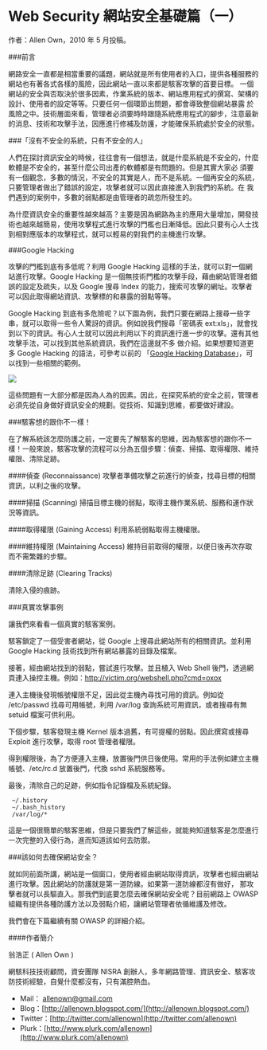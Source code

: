 # Web Security 網站安全基礎篇（一）
作者：Allen Own，2010 年 5 月投稿。

###前言

網路安全一直都是相當重要的議題，網站就是所有使用者的入口，提供各種服務的網站也有著各式各樣的風險，因此網站一直以來都是駭客攻擊的首要目標。 一個網站的安全與否取決於很多因素，作業系統的版本、網站應用程式的撰寫、架構的設計、使用者的設定等等。只要任何一個環節出問題，都會導致整個網站暴露 於風險之中。技術層面來看，管理者必須要時時跟隨系統應用程式的腳步，注意最新的消息、技術和攻擊手法，因應進行修補及防護，才能確保系統處於安全的狀態。

###「沒有不安全的系統，只有不安全的人」

人們在探討資訊安全的時候，往往會有一個想法，就是什麼系統是不安全的，什麼軟體是不安全的，甚至什麼公司出產的軟體都是有問題的。但是其實大家必 須要有一個觀念，多數的情況，不安全的其實是人，而不是系統。一個再安全的系統，只要管理者做出了錯誤的設定，攻擊者就可以因此直接進入到我們的系統。在 我們遇到的案例中，多數的弱點都是由管理者的疏忽所發生的。

為什麼資訊安全的重要性越來越高？主要是因為網路為主的應用大量增加，開發技術也越來越簡易，使用攻擊程式進行攻擊的門檻也日漸降低。因此只要有心人士找到相對應版本的攻擊程式，就可以輕易的對我們的主機進行攻擊。

###Google Hacking

攻擊的門檻到底有多低呢？利用 Google Hacking 這樣的手法，就可以對一個網站進行攻擊。Google Hacking 是一個無技術門檻的攻擊手段，藉由網站管理者錯誤的設定及疏失，以及 Google 搜尋 Index 的能力，搜索可攻擊的網址。攻擊者可以因此取得網站資訊、攻擊標的和暴露的弱點等等。

Google Hacking 到底有多危險呢？以下圖為例，我們只要在網路上搜尋一些字串，就可以取得一些令人驚訝的資訊。例如說我們搜尋「密碼表 ext:xls」，就會找到以下的資訊。有心人士就可以因此利用以下的資訊進行進一步的攻擊。還有其他攻擊手法，可以找到其他系統資訊，我們在這邊就不多 做介紹。如果想要知道更多 Google Hacking 的語法，可參考以前的 「[Google Hacking Database](http://johnny.ihackstuff.com/ghdb/)」，可以找到一些相關的範例。

[![](http://www.openfoundry.org/images/100525/websecurity01.png)](http://www.openfoundry.org/images/100525/websecurity01.png)

這些問題有一大部分都是因為人為的因素。因此，在探究系統的安全之前，管理者必須先從自身做好資訊安全的規劃。從技術、知識到思維，都要做好建設。

###駭客想的跟你不一樣！

在了解系統該怎麼防護之前，一定要先了解駭客的思維，因為駭客想的跟你不一樣！一般來說，駭客攻擊的流程可以分為五個步驟：偵查、掃描、取得權限、維持權限、清除足跡。

####偵查 (Reconnaissance)
攻擊者準備攻擊之前進行的偵查，找尋目標的相關資訊，以利之後的攻擊。

####掃描 (Scanning)
掃描目標主機的弱點，取得主機作業系統、服務和運作狀況等資訊。

####取得權限 (Gaining Access)
利用系統弱點取得主機權限。

####維持權限 (Maintaining Access)
維持目前取得的權限，以便日後再次存取而不需繁雜的步驟。

####清除足跡 (Clearing Tracks)

清除入侵的痕跡。

###真實攻擊事例

讓我們來看看一個真實的駭客案例。

駭客鎖定了一個受害者網站，從 Google 上搜尋此網站所有的相關資訊。並利用 Google Hacking 技術找到所有網站暴露的目錄及檔案。

接著，經由網站找到的弱點，嘗試進行攻擊。並且植入 Web Shell 後門，透過網頁連入操控主機。例如：http://victim.org/webshell.php?cmd=oxox

連入主機後發現帳號權限不足，因此從主機內尋找可用的資訊。例如從 /etc/passwd 找尋可用帳號，利用 /var/log 查詢系統可用資訊，或者搜尋有無 setuid 檔案可供利用。

下個步驟，駭客發現主機 Kernel 版本過舊，有可提權的弱點。因此撰寫或搜尋 Exploit 進行攻擊，取得 root 管理者權限。

得到權限後，為了方便連入主機，放置後門供日後使用。常用的手法例如建立主機帳號、/etc/rc.d 放置後門，代換 sshd 系統服務等。

最後，清除自己的足跡，例如指令記錄檔及系統紀錄。

```
 ~/.history
 ~/.bash_history
 /var/log/*
```

這是一個很簡單的駭客思維，但是只要我們了解這些，就能夠知道駭客是怎麼進行一次完整的入侵行為，進而知道該如何去防禦。

###該如何去確保網站安全？

就如同前面所講，網站是一個窗口，使用者經由網站取得資訊，攻擊者也經由網站進行攻擊。因此網站的防護就是第一道防線。如果第一道防線都沒有做好， 那攻擊者就可以長驅直入。那我們到底要怎麼去確保網站安全呢？目前網路上 OWASP 組織有提供各種防護方法以及弱點介紹，讓網站管理者依循維護及修改。

我們會在下篇繼續有關 OWASP 的詳細介紹。

####作者簡介

翁浩正 ( Allen Own )

網駭科技技術顧問，資安團隊 NISRA 創辦人，多年網路管理、資訊安全、駭客攻防技術經驗，自覺什麼都沒有，只有滿腔熱血。

*   Mail： [allenown@gmail.com](mailto:allenown@gmail.com)
*   Blog：[http://allenown.blogspot.com/](http://allenown.blogspot.com/)
*   Twitter：[http://twitter.com/allenown](http://twitter.com/allenown)
*   Plurk：[http://www.plurk.com/allenown](http://www.plurk.com/allenown)